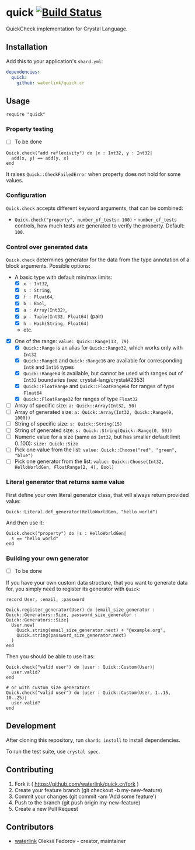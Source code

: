 # quick [![Build Status](https://travis-ci.org/waterlink/quick.cr.svg?branch=master)](https://travis-ci.org/waterlink/quick.cr)

QuickCheck implementation for Crystal Language.

## Installation

Add this to your application's `shard.yml`:

```yaml
dependencies:
  quick:
    github: waterlink/quick.cr
```

## Usage

```crystal
require "quick"
```

### Property testing

- [ ] To be done

```crystal
Quick.check("add reflexivity") do |x : Int32, y : Int32|
  add(x, y) == add(y, x)
end
```

It raises `Quick::CheckFailedError` when property does not hold for some
values.

### Configuration

`Quick.check` accepts different keyword arguments, that can be combined:

- `Quick.check("property", number_of_tests: 100)` - `number_of_tests` controls,
  how much tests are generated to verify the property. Default: `100`.

### Control over generated data

`Quick.check` determines generator for the data from the type annotation of a
block arguments. Possible options:

- A basic type with default min/max limits:
  - [x] `x : Int32`,
  - [x] `s : String`,
  - [x] `f : Float64`,
  - [x] `b : Bool`,
  - [x] `a : Array(Int32)`,
  - [x] `p : Tuple(Int32, Float64)` (pair)
  - [x] `h : Hash(String, Float64)`
  - etc.
- [x] One of the range: `value: Quick::Range(13, 79)`
  - [x] `Quick::Range` is an alias for `Quick::Range32`, which works only with `Int32`
  - [x] `Quick::Range8` and `Quick::Range16` are available for corresponding `Int8` and `Int16` types
  - [x] `Quick::Range64` is available, but cannot be used with ranges out of `Int32` boundaries (see: crystal-lang/crystal#2353)
  - [x] `Quick::FloatRange` and `Quick::FloatRange64` for ranges of type `Float64`
  - [x] `Quick::FloatRange32` for ranges of type `Float32`
- [ ] Array of specific size: `a: Quick::Array(Int32, 50)`
- [ ] Array of generated size: `a: Quick::Array(Int32, Quick::Range(0, 1000))`
- [ ] String of specific size: `s: Quick::String(15)`
- [ ] String of generated size: `s: Quick::String(Quick::Range(0, 50))`
- [ ] Numeric value for a size (same as `Int32`, but has smaller default limit 0..100): `size: Quick::Size`
- [ ] Pick one value from the list: `value: Quick::Choose("red", "green", "blue")`
- [ ] Pick one generator from the list: `value: Quick::Choose(Int32, HelloWorldGen, FloatRange(2, 4), Bool)`

### Literal generator that returns same value

First define your own literal generator class, that will always return provided value:

```crystal
Quick::Literal.def_generator(HelloWorldGen, "hello world")
```

And then use it:

```crystal
Quick.check("property") do |s : HelloWorldGen|
  s == "hello world"
end
```

### Building your own generator

- [ ] To be done

If you have your own custom data structure, that you want to generate data for,
you simply need to register its generator with `Quick`:

```crystal
record User, :email, :password

Quick.register_generator(User) do |email_size_generator : Quick::Generators::Size, password_size_generator : Quick::Generators::Size|
  User.new(
    Quick.string(email_size_generator.next) + "@example.org",
    Quick.string(password_size_generator.next)
  )
end
```

Then you should be able to use it as:

```crystal
Quick.check("valid user") do |user : Quick::Custom(User)|
  user.valid?
end

# or with custom size generators
Quick.check("valid user") do |user : Quick::Custom(User, 1..15, 10..25)|
  user.valid?
end
```

## Development

After cloning this repository, run `shards install` to install dependencies.

To run the test suite, use `crystal spec`.

## Contributing

1. Fork it ( https://github.com/waterlink/quick.cr/fork )
2. Create your feature branch (git checkout -b my-new-feature)
3. Commit your changes (git commit -am 'Add some feature')
4. Push to the branch (git push origin my-new-feature)
5. Create a new Pull Request

## Contributors

- [waterlink](https://github.com/waterlink) Oleksii Fedorov - creator,
  maintainer
